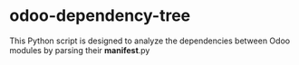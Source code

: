 # odoo-dependency-tree
This Python script is designed to analyze the dependencies between Odoo modules by parsing their __manifest__.py
